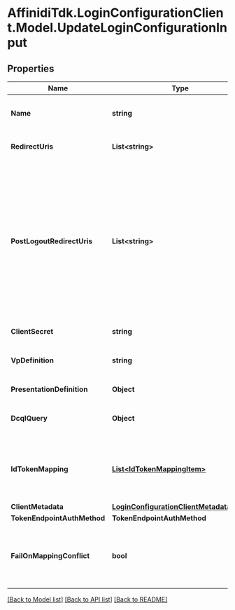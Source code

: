 # AffinidiTdk.LoginConfigurationClient.Model.UpdateLoginConfigurationInput

## Properties

Name | Type | Description | Notes
------------ | ------------- | ------------- | -------------
**Name** | **string** | User defined login configuration name | [optional] 
**RedirectUris** | **List&lt;string&gt;** | OAuth 2.0 Redirect URIs | [optional] 
**PostLogoutRedirectUris** | **List&lt;string&gt;** | Post Logout Redirect URIs, Used to redirect the user&#39;s browser to a specified URL after the logout process is complete. Must match the domain, port, scheme of at least one of the registered redirect URIs | [optional] 
**ClientSecret** | **string** | OAuth2 client secret | [optional] 
**VpDefinition** | **string** | VP definition in JSON stringify format | [optional] 
**PresentationDefinition** | **Object** | Presentation Definition | [optional] 
**DcqlQuery** | **Object** | DCQL query in JSON stringify format | [optional] 
**IdTokenMapping** | [**List&lt;IdTokenMappingItem&gt;**](IdTokenMappingItem.md) | Fields name/path mapping between the vp_token and the id_token | [optional] 
**ClientMetadata** | [**LoginConfigurationClientMetadataInput**](LoginConfigurationClientMetadataInput.md) |  | [optional] 
**TokenEndpointAuthMethod** | **TokenEndpointAuthMethod** |  | [optional] 
**FailOnMappingConflict** | **bool** | Interrupts login process if duplications of data fields names will be found | [optional] 

[[Back to Model list]](../README.md#documentation-for-models) [[Back to API list]](../README.md#documentation-for-api-endpoints) [[Back to README]](../README.md)

